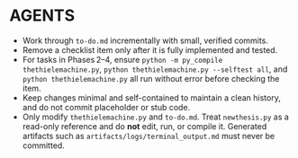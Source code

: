 # AGENTS

- Work through `to-do.md` incrementally with small, verified commits.
- Remove a checklist item only after it is fully implemented and tested.
- For tasks in Phases 2–4, ensure `python -m py_compile thethielemachine.py`, `python thethielemachine.py --selftest all`, and `python thethielemachine.py` all run without error before checking the item.
- Keep changes minimal and self-contained to maintain a clean history, and do not commit placeholder or stub code.
- Only modify `thethielemachine.py` and `to-do.md`. Treat `newthesis.py` as a read-only reference and do **not** edit, run, or compile it. Generated artifacts such as `artifacts/logs/terminal_output.md` must never be committed.
